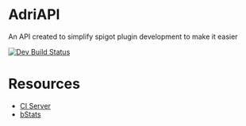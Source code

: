 # AdriAPI

An API created to simplify spigot plugin development to make it easier

[![Dev Build Status](https://ci.devadri.es/buildStatus/icon?job=AdriAPI%2FAdriAPI-Dev&subject=Dev%20Build)](https://ci.devadri.es/job/AdriAPI/job/AdriAPI-Dev/)

# Resources
- [CI Server](https://ci.devadri.es/job/AdriAPI)
- [bStats](https://bstats.org/plugin/bukkit/AdriAPI/20135)